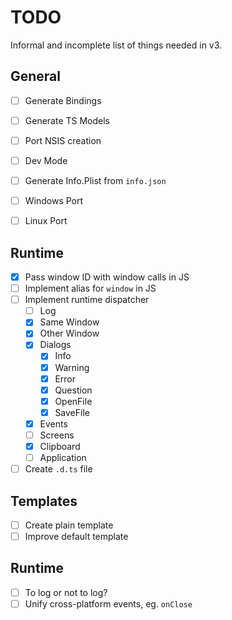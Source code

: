 # TODO

Informal and incomplete list of things needed in v3.

## General

- [ ] Generate Bindings
- [ ] Generate TS Models
- [ ] Port NSIS creation 
- [ ] Dev Mode
- [ ] Generate Info.Plist from `info.json`

- [ ] Windows Port
- [ ] Linux Port

## Runtime

- [x] Pass window ID with window calls in JS
- [ ] Implement alias for `window` in JS
- [ ] Implement runtime dispatcher
  - [ ] Log
  - [x] Same Window
  - [x] Other Window
  - [x] Dialogs
    - [x] Info
    - [x] Warning
    - [x] Error
    - [x] Question
    - [x] OpenFile
    - [x] SaveFile
  - [x] Events
  - [ ] Screens
  - [x] Clipboard
  - [ ] Application
- [ ] Create `.d.ts` file

## Templates

- [ ] Create plain template
- [ ] Improve default template

## Runtime

- [ ] To log or not to log?
- [ ] Unify cross-platform events, eg. `onClose`